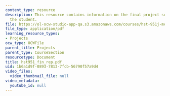 ```yaml
---
content_type: resource
description: This resource contains information on the final project submitted by
  the student.
file: https://ol-ocw-studio-app-qa.s3.amazonaws.com/courses/hst-951j-medical-decision-support-fall-2005/1b6a1d9f089378137fcb56790f57a9d4_hst951_fin_rep.pdf
file_type: application/pdf
learning_resource_types:
- Projects
ocw_type: OCWFile
parent_title: Projects
parent_type: CourseSection
resourcetype: Document
title: hst951_fin_rep.pdf
uid: 1b6a1d9f-0893-7813-7fcb-56790f57a9d4
video_files:
  video_thumbnail_file: null
video_metadata:
  youtube_id: null
---
```


